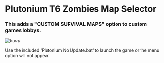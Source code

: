 # Plutonium T6 Zombies Map Selector

### This adds a "CUSTOM SURVIVAL MAPS" option to custom games lobbys.

![kuva](https://user-images.githubusercontent.com/77815199/150791540-a8bd7701-ded9-4781-bdde-1fd16c219328.png)

Use the included 'Plutonium No Update.bat' to launch the game or the menu option will not appear.
